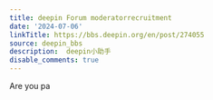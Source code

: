 ```yaml
---
title: deepin Forum moderatorrecruitment
date: '2024-07-06'
linkTitle: https://bbs.deepin.org/en/post/274055
source: deepin_bbs
description:  deepin小助手 
disable_comments: true
---
```

Are you pa
